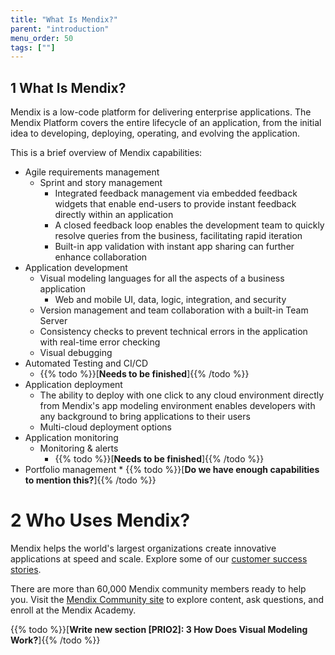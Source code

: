 ```yaml
---
title: "What Is Mendix?"
parent: "introduction"
menu_order: 50
tags: [""]
---
```


## 1 What Is Mendix?

Mendix is a low-code platform for delivering enterprise applications. The Mendix Platform covers the entire lifecycle of an application, from the initial idea to developing, deploying, operating, and evolving the application.

This is a brief overview of Mendix capabilities:

* Agile requirements management
  * Sprint and story management
    * Integrated feedback management via embedded feedback widgets that enable end-users to provide instant feedback directly within an application
    * A closed feedback loop enables the development team to quickly resolve queries from the business, facilitating rapid iteration
    * Built-in app validation with instant app sharing can further enhance collaboration
* Application development
    * Visual modeling languages for all the aspects of a business application
      * Web and mobile UI, data, logic, integration, and security
    * Version management and team collaboration with a built-in Team Server
    * Consistency checks to prevent technical errors in the application with real-time error checking
    * Visual debugging
* Automated Testing and CI/CD
    * {{% todo %}}[**Needs to be finished**]{{% /todo %}} 
* Application deployment
    * The ability to deploy with one click to any cloud environment directly from Mendix's app modeling environment enables developers with any background to bring applications to their users
    * Multi-cloud deployment options
* Application monitoring
    * Monitoring & alerts
    	* {{% todo %}}[**Needs to be finished**]{{% /todo %}} 
* Portfolio management
    	* {{% todo %}}[**Do we have enough capabilities to mention this?**]{{% /todo %}}
		
# 2 Who Uses Mendix?

Mendix helps the world's largest organizations create innovative applications at speed and scale. Explore some of our [customer success stories](https://www.mendix.com/our-customers/).

There are more than 60,000 Mendix community members ready to help you. Visit the [Mendix Community site](https://developers.mendix.com/) to explore content, ask questions, and enroll at the Mendix Academy.

{{% todo %}}[**Write new section [PRIO2]: 3 How Does Visual Modeling Work?**]{{% /todo %}}


